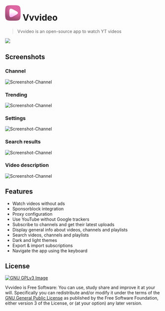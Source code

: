 <h1><img src="src/res/assets/icons/png/256x256.png" width="50"> <b>Vvvideo</b></h1>

> Vvvideo is an open-source app to watch YT videos

<p>
<a href="https://www.gnu.org/licenses/gpl-3.0" alt="License: GPLv3"><img src="https://img.shields.io/badge/License-GPL%20v3-blue.svg"></a>
</p>

## Screenshots

<h3>Channel</h3>

![Screenshot-Channel](https://github.com/pink-eye/Vvvideo/blob/main/src/res/assets/screenshots/screenshot%20(1).png)

<h3>Trending</h3>

![Screenshot-Channel](https://github.com/pink-eye/Vvvideo/blob/main/src/res/assets/screenshots/screenshot%20(2).png)

<h3>Settings</h3>

![Screenshot-Channel](https://github.com/pink-eye/Vvvideo/blob/main/src/res/assets/screenshots/screenshot%20(3).png)

<h3>Search results</h3>

![Screenshot-Channel](https://github.com/pink-eye/Vvvideo/blob/main/src/res/assets/screenshots/screenshot%20(4).png)

<h3>Video description</h3>

![Screenshot-Channel](https://github.com/pink-eye/Vvvideo/blob/main/src/res/assets/screenshots/screenshot%20(5).png)

## Features
* Watch videos without ads
* Sponsorblock integration
* Proxy configuration
* Use YouTube without Google trackers
* Subscribe to channels and get their latest uploads
* Display general info about videos, channels and playlists
* Search videos, channels and playlists
* Dark and light themes
* Export & import subscriptions
* Navigate the app using the keyboard

## License
[![GNU GPLv3 Image](https://www.gnu.org/graphics/gplv3-127x51.png)](https://www.gnu.org/licenses/gpl-3.0.en.html)

Vvvideo is Free Software: You can use, study share and improve it at your
will. Specifically you can redistribute and/or modify it under the terms of the
[GNU General Public License](https://www.gnu.org/licenses/gpl.html) as
published by the Free Software Foundation, either version 3 of the License, or
(at your option) any later version.
